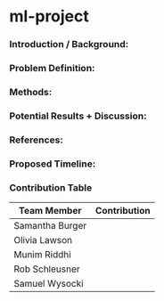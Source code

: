 # ml-project

### Introduction / Background:

### Problem Definition:

### Methods:

### Potential Results + Discussion:

### References:

### Proposed Timeline:

### Contribution Table

| Team Member | Contribution |
|---|---:|
|Samantha Burger|   |
|Olivia Lawson |   |
|Munim Riddhi|   |
|Rob Schleusner |   |
|Samuel Wysocki|   |
